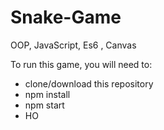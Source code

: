# Snake-Game
OOP, JavaScript, Es6 , Canvas

To run this game, you will need to:

- clone/download this repository
- npm install
- npm start
- HO